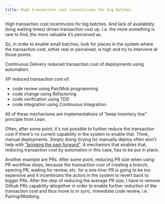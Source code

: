 ```yaml
---
title: High transaction cost incentivizes for big batches
---
```


High transaction cost incentivizes for big batches. And lack of availability (long waiting times) drives transaction cost up. I.e. the more something is rare to find, the more valuable it’s perceived as.

So, in order to enable small batches, look for places in the system where the transaction cost, either real or perceived, is high and try to intervene at those points.



Continuous Delivery reduced transaction cost of deployments using automation.

XP reduced transaction cost of:
- code review using Pair/Mob programming
- code change using Refactoring
- code verification using TDD
- code integration using Continuous Integration.

All of these mechanisms are implementations of "keep inventory low" principle from Lean.


Often, after some point, it's not possible to further reduce the transaction cost if there's no current capability in the system to enable that.
Think, manual deployments. Simply doing (trying to) manually deploy often won't help with ["bringing the pain forward"](https://martinfowler.com/bliki/FrequencyReducesDifficulty.html). A mechanism that enables that, reducing transaction cost by automation in this case, has to be put in place.  

Another example are PRs. After some point, reducing PR size when using PR workflow stops, because the transaction cost of creating a branch, opening PR, waiting for review, etc. for a one-liner PR is going to be too expensive and it incentivizes the actors in the system to revert back to bigger PRs.
After the step of reducing the average PR size, I have to remove Github PRs capability altogether in order to enable further reduction of the transaction cost and thus move to in sync, immediate code review, i.e. Pairing/Mobbing.
